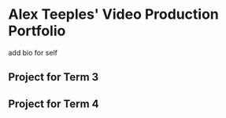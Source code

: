 # Alex Teeples' Video Production Portfolio

add bio for self

## Project for Term 3

## Project for Term 4

